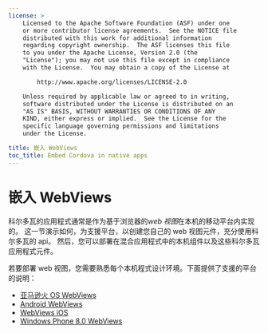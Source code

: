 ```yaml
---
license: >
    Licensed to the Apache Software Foundation (ASF) under one
    or more contributor license agreements.  See the NOTICE file
    distributed with this work for additional information
    regarding copyright ownership.  The ASF licenses this file
    to you under the Apache License, Version 2.0 (the
    "License"); you may not use this file except in compliance
    with the License.  You may obtain a copy of the License at

        http://www.apache.org/licenses/LICENSE-2.0

    Unless required by applicable law or agreed to in writing,
    software distributed under the License is distributed on an
    "AS IS" BASIS, WITHOUT WARRANTIES OR CONDITIONS OF ANY
    KIND, either express or implied.  See the License for the
    specific language governing permissions and limitations
    under the License.

title: 嵌入 WebViews
toc_title: Embed Cordova in native apps
---
```


# 嵌入 WebViews

科尔多瓦的应用程式通常是作为基于浏览器的*web 视图*在本机的移动平台内实现的。 这一节演示如何，为支援平台，以创建您自己的 web 视图元件，充分使用科尔多瓦的 api。 然后，您可以部署在混合应用程式中的本机组件以及这些科尔多瓦应用程式元件。

若要部署 web 视图，您需要熟悉每个本机程式设计环境。下面提供了支援的平台的说明：

*   [亚马逊火 OS WebViews](../../platforms/amazonfireos/webview.html)
*   [Android WebViews](../../platforms/android/webview.html)
*   [WebViews iOS](../../platforms/ios/webview.html)
*   [Windows Phone 8.0 WebViews](../../platforms/wp8/webview.html)